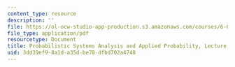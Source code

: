 ```yaml
---
content_type: resource
description: ''
file: https://ol-ocw-studio-app-production.s3.amazonaws.com/courses/6-041sc-probabilistic-systems-analysis-and-applied-probability-fall-2013/3dd39ef98a1da35dbe78dfbd702a4748_MIT6_041SCF13_L18.pdf
file_type: application/pdf
resourcetype: Document
title: Probabilistic Systems Analysis and Applied Probability, Lecture 18
uid: 3dd39ef9-8a1d-a35d-be78-dfbd702a4748
---
```

